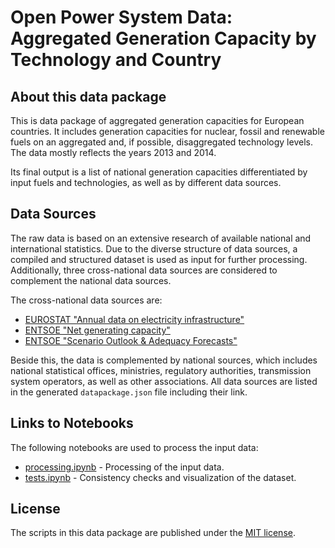
# Open Power System Data: Aggregated Generation Capacity by Technology and Country

## About this data package

This is data package of aggregated generation capacities for European countries. It includes generation capacities for nuclear, fossil and renewable fuels on an aggregated and, if possible, disaggregated technology levels. The data mostly reflects the years 2013 and 2014.

Its final output is a list of national generation capacities differentiated by input fuels and technologies, as well as by different data sources.

## Data Sources

The raw data is based on an extensive research of available national and international statistics. Due to the diverse structure of data sources, a compiled and structured dataset is used as input for further processing. Additionally, three cross-national data sources are considered to complement the national data sources.

The cross-national data sources are:

- [EUROSTAT "Annual data on electricity infrastructure"](http://ec.europa.eu/eurostat/product?code=nrg_113a&mode=view)
- [ENTSOE "Net generating capacity"](https://www.entsoe.eu/db-query/miscellaneous/net-generating-capacity)
- [ENTSOE "Scenario Outlook & Adequacy Forecasts"](https://www.entsoe.eu/outlooks/maf/Pages/default.aspx)

Beside this, the data is complemented by national sources, which includes national statistical offices, ministries, regulatory authorities, transmission system operators, as well as other associations. All data sources are listed in the generated `datapackage.json` file including their link.  

## Links to Notebooks

The following notebooks are used to process the input data:

- [processing.ipynb](processing.ipynb) - Processing of the input data.
- [tests.ipynb](tests.ipynb) - Consistency checks and visualization of the dataset.

## License

The scripts in this data package are published under the [MIT license](LICENSE.md).
